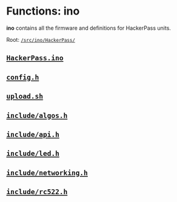# Functions: ino

**ino** contains all the firmware and definitions for HackerPass units.

Root: [`/src/ino/HackerPass/`](https://github.com/shawnduong/HackerPass/blob/doc/src/ino/HackerPass/)

## [`HackerPass.ino`](https://github.com/shawnduong/HackerPass/blob/doc/src/ino/HackerPass/HackerPass.ino)
## [`config.h`](https://github.com/shawnduong/HackerPass/blob/doc/src/ino/HackerPass/config.h)
## [`upload.sh`](https://github.com/shawnduong/HackerPass/blob/doc/src/ino/HackerPass/upload.sh)
## [`include/algos.h`](https://github.com/shawnduong/HackerPass/blob/doc/src/ino/HackerPass/include/algos.h)
## [`include/api.h`](https://github.com/shawnduong/HackerPass/blob/doc/src/ino/HackerPass/include/api.h)
## [`include/led.h`](https://github.com/shawnduong/HackerPass/blob/doc/src/ino/HackerPass/include/led.h)
## [`include/networking.h`](https://github.com/shawnduong/HackerPass/blob/doc/src/ino/HackerPass/include/networking.h)
## [`include/rc522.h`](https://github.com/shawnduong/HackerPass/blob/doc/src/ino/HackerPass/include/rc522.h)

